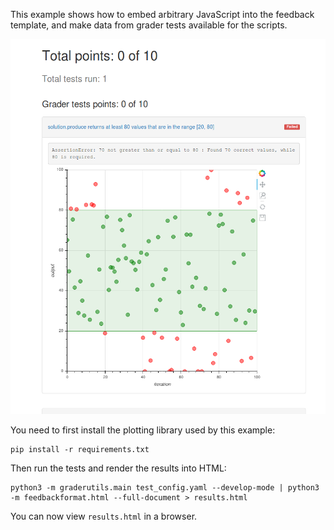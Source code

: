 This example shows how to embed arbitrary JavaScript into the feedback template, and make data from grader tests available for the scripts.

![Grading feedback with plot screenshot](screen.png "Grading feedback with plot")

You need to first install the plotting library used by this example:
```
pip install -r requirements.txt
```

Then run the tests and render the results into HTML:
```
python3 -m graderutils.main test_config.yaml --develop-mode | python3 -m feedbackformat.html --full-document > results.html
```
You can now view `results.html` in a browser.
